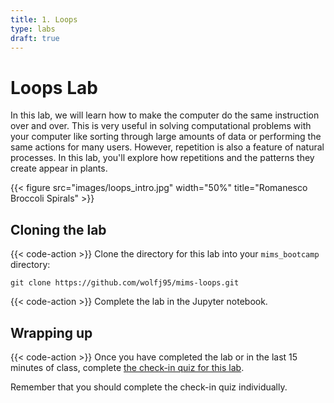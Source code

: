 ```yaml
---
title: 1. Loops
type: labs
draft: true
---
```


# Loops Lab
In this lab, we will learn how to make the computer do the same instruction over and over. 
This is very useful in solving computational problems with your computer like sorting
through large amounts of data or performing the same actions for many users. However, repetition
is also a feature of natural processes. In this lab, you'll explore how repetitions and the
patterns they create appear in plants.

{{< figure src="images/loops_intro.jpg" width="50%" title="Romanesco Broccoli Spirals" >}}

## Cloning the lab

{{< code-action >}} Clone the directory for this lab into your `mims_bootcamp`
directory:

```shell
git clone https://github.com/wolfj95/mims-loops.git
```

{{< code-action >}} Complete the lab in the Jupyter notebook.

## Wrapping up
{{< code-action >}} Once you have completed the lab or in the last 15 minutes of class, complete
[the check-in quiz for this lab](TODO).

Remember that you should complete the check-in
quiz individually.
